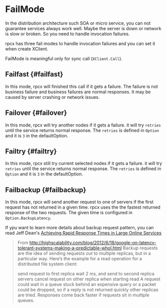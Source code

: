 # FailMode

In the distribution architecture such SOA or micro service, you can not guarantee services always work well. Maybe  the server is down or network is slow or broken. So you need to handle invocation failures.

rpcx has three fail modes to handle invocation failures and you can set it when create XClient.


FailMode is meaningful only for sync call (`XClient.Call`).


## Failfast {#failfast}

In this mode, rpcx will finished this call if it gets a failure. The failure is not business failure and business failures are normal responses. It may be caused by server crashing or network issues.


## Failover {#failover}

In this mode, rpcx will try another nodes if it gets a failure. it will try `retries` until the service returns normal response. The `retries` is defined in `Option` and it is `3` in the defaultOption.

## Failtry {#failtry}

In this mode, rpcx still try current selected nodes if it gets a failure. it will try `retries` until the service returns normal response. The `retries` is defined in `Option` and it is `3` in the defaultOption.

## Failbackup {#failbackup}

In this mode, rpcx will send another request to one of servers if the first request has not returned in a given time. rpcx uses the the fastest returned response of the two requests. The given time is configured in `Option.BackupLatency`.

If ypu want to learn more details about backup request pattern, you can read Jeff Dean's [Achieving Rapid Response Times in Large Online Services](https://static.googleusercontent.com/media/research.google.com/zh-CN//pubs/archive/44875.pdf)

> From http://highscalability.com/blog/2012/6/18/google-on-latency-tolerant-systems-making-a-predictable-whol.html
> Backup requests are the idea of sending requests out to multiple replicas, but in a particular way. Here’s the example for a read operation for a distributed file system client:
> 
> send request to first replica
> wait 2 ms, and send to second replica
> servers cancel request on other replica when starting read
> A request could wait in a queue stuck behind an expensive query or a packet could be dropped, so if a reply is not returned quickly other replicas are tried. Responses come back faster if requests sit in multiple queues.
